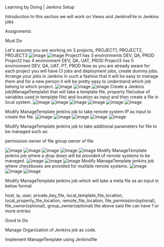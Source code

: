 Learning by Doing | Jenkins Setup

Introduction
In this section we will work on Views and JenkinsFile in Jenkins jobs

Assignments

Must Do


Let's assume you are working on 3 projects, PROJECT1, PROJECT2, PROJECT3
![image](images/viewcr.png)
![image](images/viewcr1.png)
Project1 has 3 environments DEV, QA, PROD
Project2 has 4 environment DEV, QA, UAT, PROD
Project3 has 5 environment DEV, QA, UAT, PT, PROD
Now as you are already aware for each project you will have CI jobs and deployment jobs, create dummy jobs.
Arrange your jobs in Jenkins in such a fashion that it will be easy to manage them and for a new person it will be pretty easy to understand which job belong to which project.
![image](images/pr1.png)
![image](images/p2.png)
![image](images/p3.png)
Create a Jenkins job(ManageTemplate) that will take a template file, property file(value of variables used in template file) and location as input and then create a file in local system.
![image](images/mngtmp.png)
![image](images/mngtmp1.png)
![image](images/mngtmp2.png)
![image](images/mngtmp3.png)
![image](images/mngtmp4.png)
![image](images/mngtmp5.png)

Modify ManageTemplate jenkins job to take remote system IP as input to create the file.
![image](images/strngpr.png)
![image](images/trngpr1.png)
![image](images/mngIP1.png)
![image](images/prmt1.png)
![image](images/mngIP2.png)

Modify ManageTemplate jenkins job to take additional parameters for file to be managed such as:

permission
owner of file
group owner of file

![image](images/perm1.png)
![image](images/perm2.png)
![image](images/perm3.png)
![image](images/perm4.png)
![image](images/perm5.png)
Modify ManageTemplate jenkins job where a drop down will be provided of remote systems to be managed.
![image](images/drp1.png)
![image](images/drp2.png)
![image](images/drp3.png)
Modify ManageTemplate jenkins job where checkboxes are provided for multiple remote systems.
![image](images/chc1.png)
![image](images/chc2.png)
![image](images/chc3.png)

Modify ManageTemplate jenkins job which will take a meta file as an input in below format


host, ip, user, private_key_file, local_template_file_location, local_property_file_location, remote_file_location, file_permission(optional), file_owner(optional), group_owner(optional)
the above said file can have 1 or more entries

Good to Do


Manage Organization of Jenkins job as code.


Implement ManageTemplate using Jenkinsfile